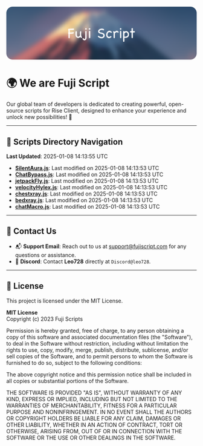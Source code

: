 ![Banner](.github/b.webp)

# 🌍 **We are Fuji Script**

Our global team of developers is dedicated to creating powerful, open-source scripts for Rise Client, designed to enhance your experience and unlock new possibilities! 🌟

---
<!-- SCRIPTS_NAVIGATION_START -->
## 📂 **Scripts Directory Navigation**

**Last Updated**: 2025-01-08 14:13:55 UTC

- **[SilentAura.js](scripts/SilentAura.js)**: Last modified on 2025-01-08 14:13:53 UTC
- **[ChatBypass.js](scripts/ChatBypass.js)**: Last modified on 2025-01-08 14:13:53 UTC
- **[jetpackFly.js](scripts/jetpackFly.js)**: Last modified on 2025-01-08 14:13:53 UTC
- **[velocityHylex.js](scripts/velocityHylex.js)**: Last modified on 2025-01-08 14:13:53 UTC
- **[chestxray.js](scripts/chestxray.js)**: Last modified on 2025-01-08 14:13:53 UTC
- **[bedxray.js](scripts/bedxray.js)**: Last modified on 2025-01-08 14:13:53 UTC
- **[chatMacro.js](scripts/chatMacro.js)**: Last modified on 2025-01-08 14:13:53 UTC

<!-- SCRIPTS_NAVIGATION_END -->

---

## 💬 **Contact Us**  
- 📬 **Support Email**: Reach out to us at [support@fujiscript.com](mailto:support@fujiscript.com) for any questions or assistance.  
- 💬 **Discord**: Contact **Leo728** directly at `Discord@leo728`.

---

## 📜 **License**

This project is licensed under the MIT License.  

**MIT License**  
Copyright (c) 2023 Fuji Scripts  

Permission is hereby granted, free of charge, to any person obtaining a copy of this software and associated documentation files (the "Software"), to deal in the Software without restriction, including without limitation the rights to use, copy, modify, merge, publish, distribute, sublicense, and/or sell copies of the Software, and to permit persons to whom the Software is furnished to do so, subject to the following conditions:  

The above copyright notice and this permission notice shall be included in all copies or substantial portions of the Software.  

THE SOFTWARE IS PROVIDED "AS IS", WITHOUT WARRANTY OF ANY KIND, EXPRESS OR IMPLIED, INCLUDING BUT NOT LIMITED TO THE WARRANTIES OF MERCHANTABILITY, FITNESS FOR A PARTICULAR PURPOSE AND NONINFRINGEMENT. IN NO EVENT SHALL THE AUTHORS OR COPYRIGHT HOLDERS BE LIABLE FOR ANY CLAIM, DAMAGES OR OTHER LIABILITY, WHETHER IN AN ACTION OF CONTRACT, TORT OR OTHERWISE, ARISING FROM, OUT OF OR IN CONNECTION WITH THE SOFTWARE OR THE USE OR OTHER DEALINGS IN THE SOFTWARE.  
